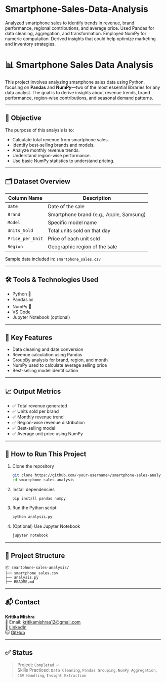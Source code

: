 # Smartphone-Sales-Data-Analysis
Analyzed smartphone sales to identify trends in revenue, brand performance, regional contributions, and average price. Used Pandas for data cleaning, aggregation, and transformation. Employed NumPy for numeric computation. Derived insights that could help optimize marketing and inventory strategies.


# 📊 Smartphone Sales Data Analysis

This project involves analyzing smartphone sales data using Python, focusing on **Pandas** and **NumPy**—two of the most essential libraries for any data analyst. The goal is to derive insights about revenue trends, brand performance, region-wise contributions, and seasonal demand patterns.

---

## 🧠 Objective

The purpose of this analysis is to:
- Calculate total revenue from smartphone sales.
- Identify best-selling brands and models.
- Analyze monthly revenue trends.
- Understand region-wise performance.
- Use basic NumPy statistics to understand pricing.

---

## 🗂️ Dataset Overview

| Column Name      | Description                            |
|------------------|----------------------------------------|
| `Date`           | Date of the sale                       |
| `Brand`          | Smartphone brand (e.g., Apple, Samsung)|
| `Model`          | Specific model name                    |
| `Units_Sold`     | Total units sold on that day           |
| `Price_per_Unit` | Price of each unit sold                |
| `Region`         | Geographic region of the sale          |

Sample data included in: `smartphone_sales.csv`

---

## 🛠️ Tools & Technologies Used

- Python 🐍
- Pandas 📊
- NumPy 🔢
- VS Code
- Jupyter Notebook (optional)

---

## 📌 Key Features

- Data cleaning and date conversion
- Revenue calculation using Pandas
- GroupBy analysis for brand, region, and month
- NumPy used to calculate average selling price
- Best-selling model identification

---

## 📈 Output Metrics

- ✅ Total revenue generated
- ✅ Units sold per brand
- ✅ Monthly revenue trend
- ✅ Region-wise revenue distribution
- ✅ Best-selling model
- ✅ Average unit price using NumPy

---

## 🚀 How to Run This Project

1. Clone the repository  
   ```bash
   git clone https://github.com/<your-username>/smartphone-sales-analysis.git
   cd smartphone-sales-analysis
   ```

2. Install dependencies  
   ```bash
   pip install pandas numpy
   ```

3. Run the Python script  
   ```bash
   python analysis.py
   ```

4. (Optional) Use Jupyter Notebook  
   ```bash
   jupyter notebook
   ```

---

## 📁 Project Structure

```
📦 smartphone-sales-analysis/
├── smartphone_sales.csv
├── analysis.py
├── README.md
```

---

## 📬 Contact

**Kritika Mishra**  
📧 Email: kritikamishraa12@gmail.com  
🔗 [LinkedIn](https://www.linkedin.com/in/kritika-mishra-578574317/)  
🐱 [GitHub](https://github.com/Kritikamishraa)

---

## ✅ Status

> Project: `Completed ✅`  
> Skills Practiced: `Data Cleaning`, `Pandas Grouping`, `NumPy Aggregation`, `CSV Handling`, `Insight Extraction`

